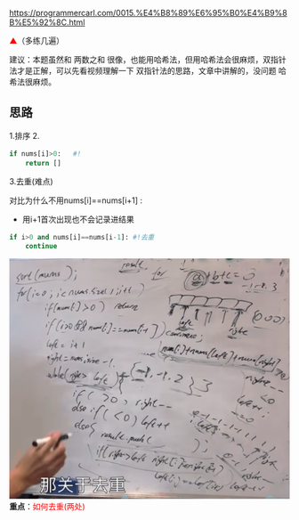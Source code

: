 https://programmercarl.com/0015.%E4%B8%89%E6%95%B0%E4%B9%8B%E5%92%8C.html

<font color=red>▲</font>（多练几遍）

建议：本题虽然和 两数之和 很像，也能用哈希法，但用哈希法会很麻烦，双指针法才是正解，可以先看视频理解一下 双指针法的思路，文章中讲解的，没问题 哈希法很麻烦。 

 ## 思路
1.排序
2.
```python
if nums[i]>0:   #!
    return []
```

3.去重(难点)  

对比为什么不用nums[i]==nums[i+1] :
- 用i+1首次出现也不会记录进结果
```python
if i>0 and nums[i]==nums[i-1]: #!去重
    continue
```
![img_1.png](img_1.png)
**重点**：<font color=red>如何去重(两处)</font>
